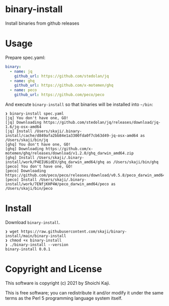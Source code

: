 # binary-install

Install binaries from github releases

# Usage

Prepare spec.yaml:

```yaml
binary:
  - name: jq
    github_url: https://github.com/stedolan/jq
  - name: ghq
    github_url: https://github.com/x-motemen/ghq
  - name: peco
    github_url: https://github.com/peco/peco
```

And execute `binary-install` so that binaries will be installed into `~/bin`:

```
❯ binary-install spec.yaml
[jq] You don't have one, GO!
[jq] Downloading https://github.com/stedolan/jq/releases/download/jq-1.6/jq-osx-amd64
[jq] Install /Users/skaji/.binary-install/cache/d849afa2bb84e1a3300fda0f7cb63d49-jq-osx-amd64 as /Users/skaji/bin/jq
[ghq] You don't have one, GO!
[ghq] Downloading https://github.com/x-motemen/ghq/releases/download/v1.2.0/ghq_darwin_amd64.zip
[ghq] Install /Users/skaji/.binary-install/work/P4EIU6idEV/ghq_darwin_amd64/ghq as /Users/skaji/bin/ghq
[peco] You don't have one, GO!
[peco] Downloading https://github.com/peco/peco/releases/download/v0.5.8/peco_darwin_amd64.zip
[peco] Install /Users/skaji/.binary-install/work/7ENfjKHP4W/peco_darwin_amd64/peco as /Users/skaji/bin/peco
```

# Install

Download `binary-install`.

```
❯ wget https://raw.githubusercontent.com/skaji/binary-install/main/binary-install
❯ chmod +x binary-install
❯ ./binary-install --version
binary-install 0.0.1
```

# Copyright and License

This software is copyright (c) 2021 by Shoichi Kaji.

This is free software; you can redistribute it and/or modify it under
the same terms as the Perl 5 programming language system itself.
